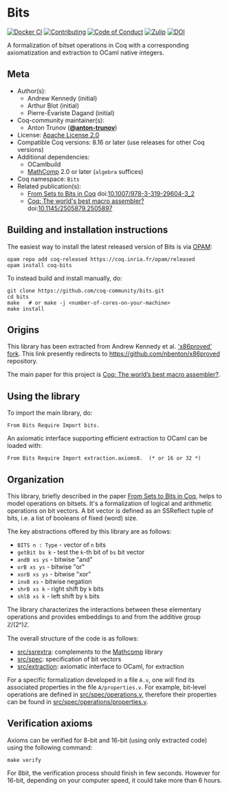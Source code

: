 <!---
This file was generated from `meta.yml`, please do not edit manually.
Follow the instructions on https://github.com/coq-community/templates to regenerate.
--->
# Bits

[![Docker CI][docker-action-shield]][docker-action-link]
[![Contributing][contributing-shield]][contributing-link]
[![Code of Conduct][conduct-shield]][conduct-link]
[![Zulip][zulip-shield]][zulip-link]
[![DOI][doi-shield]][doi-link]

[docker-action-shield]: https://github.com/coq-community/bits/actions/workflows/docker-action.yml/badge.svg?branch=master
[docker-action-link]: https://github.com/coq-community/bits/actions/workflows/docker-action.yml

[contributing-shield]: https://img.shields.io/badge/contributions-welcome-%23f7931e.svg
[contributing-link]: https://github.com/coq-community/manifesto/blob/master/CONTRIBUTING.md

[conduct-shield]: https://img.shields.io/badge/%E2%9D%A4-code%20of%20conduct-%23f15a24.svg
[conduct-link]: https://github.com/coq-community/manifesto/blob/master/CODE_OF_CONDUCT.md

[zulip-shield]: https://img.shields.io/badge/chat-on%20zulip-%23c1272d.svg
[zulip-link]: https://coq.zulipchat.com/#narrow/stream/237663-coq-community-devs.20.26.20users


[doi-shield]: https://zenodo.org/badge/DOI/10.1007/978-3-319-29604-3_2.svg
[doi-link]: https://doi.org/10.1007/978-3-319-29604-3_2

A formalization of bitset operations in Coq with a corresponding
axiomatization and extraction to OCaml native integers.

## Meta

- Author(s):
  - Andrew Kennedy (initial)
  - Arthur Blot (initial)
  - Pierre-Évariste Dagand (initial)
- Coq-community maintainer(s):
  - Anton Trunov ([**@anton-trunov**](https://github.com/anton-trunov))
- License: [Apache License 2.0](LICENSE)
- Compatible Coq versions: 8.16 or later (use releases for other Coq versions)
- Additional dependencies:
  - OCamlbuild
  - [MathComp](https://math-comp.github.io) 2.0 or later (`algebra` suffices)
- Coq namespace: `Bits`
- Related publication(s):
  - [From Sets to Bits in Coq](https://hal.archives-ouvertes.fr/hal-01251943/document) doi:[10.1007/978-3-319-29604-3_2](https://doi.org/10.1007/978-3-319-29604-3_2)
  - [Coq: The world's best macro assembler?](https://www.microsoft.com/en-us/research/wp-content/uploads/2016/12/coqasm.pdf) doi:[10.1145/2505879.2505897](https://doi.org/10.1145/2505879.2505897)

## Building and installation instructions

The easiest way to install the latest released version of Bits
is via [OPAM](https://opam.ocaml.org/doc/Install.html):

```shell
opam repo add coq-released https://coq.inria.fr/opam/released
opam install coq-bits
```

To instead build and install manually, do:

``` shell
git clone https://github.com/coq-community/bits.git
cd bits
make   # or make -j <number-of-cores-on-your-machine> 
make install
```


## Origins

This library has been extracted from Andrew Kennedy et al. ['x86proved' fork][xprovedkennedy].
This link presently redirects to https://github.com/nbenton/x86proved repository.

The main paper for this project is [Coq: The world’s best macro assembler?][coqasm].

## Using the library

To import the main library, do:
```coq
From Bits Require Import bits.
```

An axiomatic interface supporting efficient extraction to OCaml can be
loaded with:
```coq
From Bits Require Import extraction.axioms8.  (* or 16 or 32 *)
```

## Organization

This library, briefly described in the paper [From Sets to Bits in Coq][bitstosets],
helps to model operations on bitsets. It's a formalization of
logical and arithmetic operations on bit vectors. A bit vector is defined as an
SSReflect tuple of bits, i.e. a list of booleans of fixed (word) size.

The key abstractions offered by this library are as follows:
- `BITS n : Type` - vector of `n` bits
- `getBit bs k` - test the `k`-th bit of `bs` bit vector
- `andB xs ys` - bitwise "and"
- `orB xs ys` - bitwise "or"
- `xorB xs ys` - bitwise "xor"
- `invB xs` - bitwise negation
- `shrB xs k` - right shift by `k` bits
- `shlB xs k` - left shift by `k` bits

The library characterizes the interactions between these elementary operations
and provides embeddings to and from the additive group ℤ/(2ⁿ)ℤ.

The overall structure of the code is as follows:
- [src/ssrextra](src/ssrextra): complements to the [Mathcomp][mathcomp] library
- [src/spec](src/spec): specification of bit vectors
- [src/extraction](src/extraction): axiomatic interface to OCaml, for extraction

For a specific formalization developed in a file `A.v`, one will find its
associated properties in the file `A/properties.v`. For example, bit-level
operations are defined in [src/spec/operations.v](src/spec/operations.v),
therefore their properties can be found in
[src/spec/operations/properties.v](src/spec/operations/properties.v).

## Verification axioms

Axioms can be verified for 8-bit and 16-bit (using only extracted code) using
the following command:
```shell
make verify
```

For 8bit, the verification process should finish in few seconds. However
for 16-bit, depending on your computer speed, it could take more than 6
hours.

[bitstosets]: https://hal.archives-ouvertes.fr/hal-01251943/document
[coqasm]: https://www.microsoft.com/en-us/research/wp-content/uploads/2016/12/coqasm.pdf
[xprovedkennedy]: https://x86proved.codeplex.com/SourceControl/network/forks/andrewjkennedy/x86proved/latest#src/bits.v
[mathcomp]: https://github.com/math-comp/math-comp
